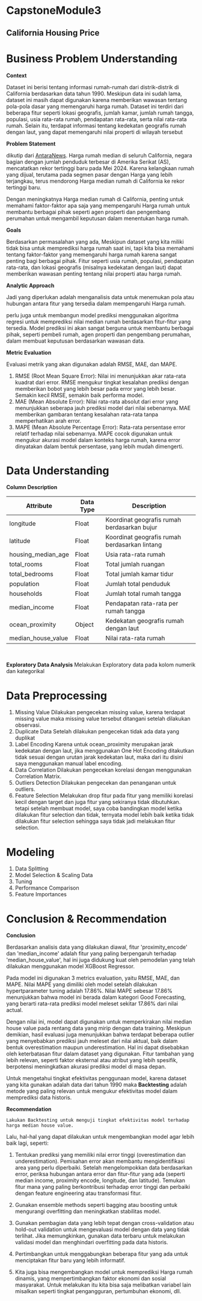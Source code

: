 # CapstoneModule3
## California Housing Price

# Business Problem Understanding
**Context**

Dataset ini berisi tentang informasi rumah-rumah dari distrik-distrik di California berdasarkan data tahun 1990. Meskipun data ini sudah lama, dataset ini masih dapat digunakan karena memberikan wawasan tentang pola-pola dasar yang memengaruhi harga rumah. Dataset ini terdiri dari beberapa fitur seperti lokasi geografis, jumlah kamar, jumlah rumah tangga, populasi, usia rata-rata rumah, pendapatan rata-rata, serta nilai rata-rata rumah. Selain itu, terdapat informasi tentang kedekatan geografis rumah dengan laut, yang dapat memengaruhi nilai properti di wilayah tersebut

**Problem Statement**

dikutip dari [AntaraNews](https://www.antaranews.com/berita/4160796/harga-rumah-di-california-catat-rekor-tertinggi-pada-mei-2024).
Harga rumah median di seluruh California, negara bagian dengan jumlah penduduk terbesar di Amerika Serikat (AS), mencatatkan rekor tertinggi baru pada Mei 2024. Karena kelangkaan rumah yang dijual, terutama pada segmen pasar dengan Harga yang lebih terjangkau, terus mendorong Harga median rumah di California ke rekor tertinggi baru. 

Dengan meningkatnya Harga median rumah di California, penting untuk memahami faktor-faktor apa saja yang mempengaruhi Harga rumah untuk membantu berbagai pihak seperti agen properti dan pengembang perumahan untuk mengambil keputusan dalam menentukan harga rumah.

**Goals**

Berdasarkan permasalahan yang ada, Meskipun dataset yang kita miliki tidak bisa untuk memprediksi harga rumah saat ini, tapi kita bisa memahami tentang faktor-faktor yang memengaruhi harga rumah karena sangat penting bagi berbagai pihak. Fitur seperti usia rumah, populasi, pendapatan rata-rata, dan lokasi geografis (misalnya kedekatan dengan laut) dapat memberikan wawasan penting tentang nilai properti atau harga rumah.

**Analytic Approach**

Jadi yang diperlukan adalah menganalisis data untuk menemukan pola atau hubungan antara fitur yang tersedia dalam mempengaruhi Harga rumah.

perlu juga untuk membangun model prediksi menggunakan algoritma regresi untuk memprediksi nilai median rumah berdasarkan fitur-fitur yang tersedia. Model prediksi ini akan sangat berguna untuk membantu berbagai pihak, seperti pembeli rumah, agen properti dan pengembang perumahan, dalam membuat keputusan berdasarkan wawasan data. 

**Metric Evaluation**

Evaluasi metrik yang akan digunakan adalah RMSE, MAE, dan MAPE.
1. RMSE (Root Mean Square Error): Nilai ini menunjukkan akar rata-rata kuadrat dari error. RMSE mengukur tingkat kesalahan prediksi dengan memberikan bobot yang lebih besar pada error yang lebih besar. Semakin kecil RMSE, semakin baik performa model.
2. MAE (Mean Absolute Error): Nilai rata-rata absolut dari error yang menunjukkan seberapa jauh prediksi model dari nilai sebenarnya. MAE memberikan gambaran tentang kesalahan rata-rata tanpa memperhatikan arah error.
3. MAPE (Mean Absolute Percentage Error): Rata-rata persentase error relatif terhadap nilai sebenarnya. MAPE cocok digunakan untuk mengukur akurasi model dalam konteks harga rumah, karena error dinyatakan dalam bentuk persentase, yang lebih mudah dimengerti.

# Data Understanding
**Column Description**

| **Attribute** | **Data Type** | **Description** |
| --- | --- | --- |
| longitude | Float | Koordinat geografis rumah berdasarkan bujur |
| latitude | Float | Koordinat geografis rumah berdasarkan lintang |
| housing_median_age | Float | Usia rata-rata rumah |
| total_rooms | Float | Total jumlah ruangan |
| total_bedrooms | Float | Total jumlah kamar tidur |
| population | Float | Jumlah total penduduk |
| households | Float | Jumlah total rumah tangga |
| median_income | Float | Pendapatan rata-rata per rumah tangga |
| ocean_proximity | Object | Kedekatan geografis rumah dengan laut |
| median_house_value | Float | Nilai rata-rata rumah |

<br>

**Exploratory Data Analysis**
Melakukan Exploratory data pada kolom numerik dan kategorikal

# Data Preprocessing
1. Missing Value
    Dilakukan pengecekan missing value, karena terdapat missing value maka missing value tersebut ditangani setelah dilakukan observasi.
2. Duplicate Data
    Setelah dilakukan pengecekan tidak ada data yang duplikat
3. Label Encoding
    Karena untuk ocean_proximity merupakan jarak kedekatan dengan laut, jika menggunakan One Hot Encoding  ditakutkan tidak sesuai dengan urutan jarak kedekatan laut, maka dari itu disini saya menggunakan manual label encoding.
4. Data Correlation
    Dilakukan pengecekan korelasi dengan menggunakan Correlation Matrix.
5. Outliers Detection
    Dilakukan pengecekan dan penanganan untuk outliers.
6. Feature Selection
    Melakukan drop fitur pada fitur yang memiliki korelasi kecil dengan target dan juga fitur yang sekiranya tidak dibutuhkan. tetapi setelah membuat model, saya coba bandingkan model ketika dilakukan fitur selection dan tidak, ternyata model lebih baik ketika tidak dilakukan fitur selection sehingga saya tidak jadi melakukan fitur selection.

# Modeling
1. Data Splitting
2. Model Selection & Scaling Data
3. Tuning
4. Performance Comparison
5. Feature Importances

# Conclusion & Recommendation
**Conclusion**

Berdasarkan analisis data yang dilakukan diawal, fitur 'proximity_encode' dan 'median_income' adalah fitur yang paling berpengaruh terhadap 'median_house_value', hal ini juga didukung kuat oleh pemodelan yang telah dilakukan menggunakan model XGBoost Regressor.

Pada model ini digunakan 3 metrics evaluation, yaitu RMSE, MAE, dan MAPE. Nilai MAPE yang dimiliki oleh model setelah dilakukan hypertparameter tuning adalah 17.86%. Nilai MAPE sebesar 17.86% menunjukkan bahwa model ini berada dalam kategori Good Forecasting, yang berarti rata-rata prediksi model meleset sekitar 17.86% dari nilai actual.

Dengan nilai ini, model dapat digunakan untuk memperkirakan nilai median house value pada rentang data yang mirip dengan data training. Meskipun demikian, hasil evaluasi juga menunjukkan bahwa terdapat beberapa outlier yang menyebabkan prediksi jauh meleset dari nilai aktual, baik dalam bentuk overestimation maupun underestimation. Hal ini dapat disebabkan oleh keterbatasan fitur dalam dataset yang digunakan. Fitur tambahan yang lebih relevan, seperti faktor eksternal atau atribut yang lebih spesifik, berpotensi meningkatkan akurasi prediksi model di masa depan.

Untuk mengetahui tingkat efektivitas penggunaan model, karena dataset yang kita gunakan adalah data dari tahun 1990 maka **Backtesting** adalah metode yang paling relevan untuk mengukur efektivitas model dalam memprediksi data historis.

**Recommendation**

    Lakukan Backtesting untuk menguji tingkat efektivitas model terhadap harga median house value.

Lalu, hal-hal yang dapat dilakukan untuk mengembangkan model agar lebih baik lagi, seperti:
1. Tentukan prediksi yang memiliki nilai error tinggi (overestimation dan underestimation). Pemisahan error akan membantu mengidentifikasi area yang perlu diperbaiki. Setelah mengelompokkan data berdasarkan error, periksa hubungan antara error dan fitur-fitur yang ada (seperti median income, proximity encode, longitude, dan latitude). Temukan fitur mana yang paling berkontribusi terhadap error tinggi dan perbaiki dengan feature engineering atau transformasi fitur.

2. Gunakan ensemble methods seperti bagging atau boosting untuk mengurangi overfitting dan meningkatkan stabilitas model.

3. Gunakan pembagian data yang lebih tepat dengan cross-validation atau hold-out validation untuk mengevaluasi model dengan data yang tidak terlihat. Jika memungkinkan, gunakan data terbaru untuk melakukan validasi model dan menghindari overfitting pada data historis.

4. Pertimbangkan untuk menggabungkan beberapa fitur yang ada untuk menciptakan fitur baru yang lebih informatif.

5. Kita juga bisa mengembangkan model untuk memprediksi Harga rumah dinamis, yang mempertimbangkan faktor ekonomi dan sosial masyarakat. Untuk melakukan itu kita bisa saja melibatkan variabel lain misalkan seperti tingkat pengangguran, pertumbuhan ekonomi, dll.
